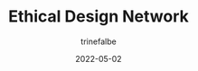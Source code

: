 ---
author: trinefalbe
date: 2022-05-02
draft: true
permalink: false
tags:
  - websites
  - design
  - ethics
target_url: https://ethicaldesignnetwork.com/
title: Ethical Design Network
---